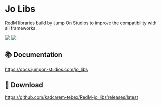# Jo Libs

RedM libraries build by Jump On Studios to improve the compatibility with all frameworks.

![](https://img.shields.io/github/v/release/kaddarem-tebex/RedM-jo_libs?logo=github) 
![](https://img.shields.io/github/license/kaddarem-tebex/RedM-jo_libs)

## 📚 Documentation

https://docs.jumpon-studios.com/jo_libs
## 🔗 Download

https://github.com/kaddarem-tebex/RedM-jo_libs/releases/latest
